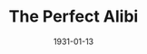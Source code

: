 ---
title: The Perfect Alibi
date: 1931-01-13
closing_date:
layout: productions
featured_image:
image_caption:
image_credit:
playbill:
Theatre: Theatre Jacksonville
cast:
- Burton Barrs: Edward Pontifex Carter
- Carl Cesery: Jimmy Ludgrove
- Charleston Kennedy: Thomas Adams
- Eugene LeaMond: Edward Laverick
- Olive Rosenquist: Susan Cunningham
- Sara Clark: Jane West
- Isaac Peiser: Richard Mallet
- John H. Spence: Arthur Ludgrove
- Major Fothergill: Fred G. Pumpelly
- '''Sergeant'' Joseph Mallet': Vernon L. Borum
- Mrs. Fulverton-Fane: Zide F. Broward
crew:
- Director: Frank F. Kells
- Props:
  - Fay Beckett
  - Marguerite Chiasson
external_links:
---